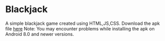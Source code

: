 # Blackjack

A simple blackjack game created using HTML,JS,CSS.
Download the apk file [here](https://build.phonegap.com/apps/3359941/share)
Note: You may encounter problems while installing the apk on Android 8.0 and newer versions.


